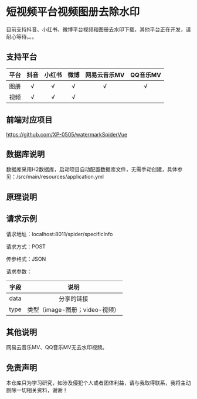 # 短视频平台视频图册去除水印

目前支持抖音、小红书、微博平台视频和图册去水印下载，其他平台正在开发，请耐心等待。。。

## 支持平台

| 平台 | 抖音 | 小红书 | 微博 | 网易云音乐MV | QQ音乐MV |
|:--:|:--:|:---:|:--:|:-------:|:------:|  
| 图册 | √  |  √  | √  |    √    |   √    |
| 视频 | √  |  √  | √  |         |        |

## 前端对应项目

https://github.com/XP-0505/watermarkSpiderVue

## 数据库说明
数据库采用H2数据库，启动项目自动配置数据库文件，无需手动创建，具体参见：/src/main/resources/application.yml
## 原理说明

## 请求示例

请求地址：localhost:8011/spider/specificInfo

请求方式：POST

传参格式：JSON

请求参数：

|  字段  |          说明           |
|:----:|:---------------------:|
| data |         分享的链接         |
| type | 类型（image-图册；video-视频） |

## 其他说明
网易云音乐MV、QQ音乐MV无去水印视频。


## 免责声明

本仓库只为学习研究，如涉及侵犯个人或者团体利益，请与我取得联系，我将主动删除一切相关资料，谢谢！

